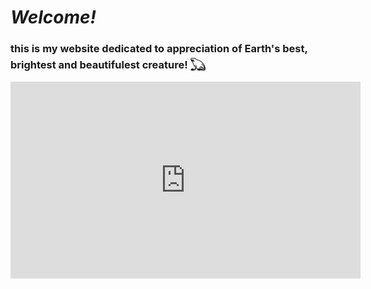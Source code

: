 # ***Welcome!***
### this is my website dedicated to appreciation of Earth's best, brightest and beautifulest creature! 𓆏

<iframe width="560" height="315" src="https://www.youtube.com/embed/1dETo64bvJA" title="YouTube video player" frameborder="0" allow="accelerometer; autoplay; clipboard-write; encrypted-media; gyroscope; picture-in-picture; web-share" allowfullscreen></iframe>



